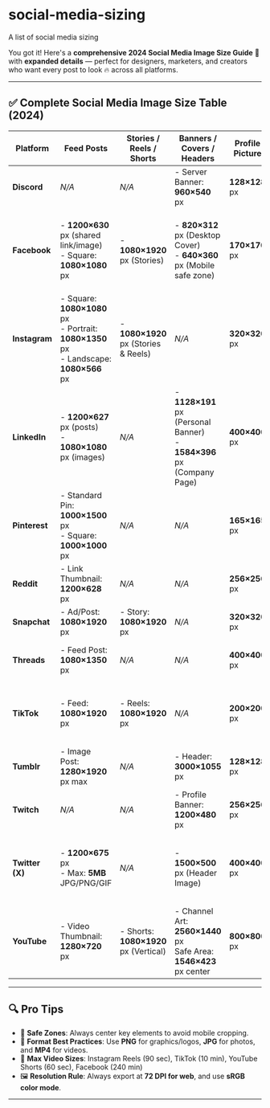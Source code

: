 # social-media-sizing
A list of social media sizing

You got it! Here's a **comprehensive 2024 Social Media Image Size Guide** 📐 with **expanded details** — perfect for designers, marketers, and creators who want every post to look 🔥 across all platforms.

---

## ✅ **Complete Social Media Image Size Table (2024)**

| **Platform**     | **Feed Posts**                                         | **Stories / Reels / Shorts**         | **Banners / Covers / Headers**                          | **Profile Picture**       | **Extras**                                                                 |
|------------------|--------------------------------------------------------|--------------------------------------|----------------------------------------------------------|----------------------------|-----------------------------------------------------------------------------|
| **Discord**      | *N/A*                                                  | *N/A*                                | - Server Banner: **960×540** px                         | **128×128** px             | - Invite splash: **1920×1080** px                                          |
| **Facebook**     | - **1200×630** px (shared link/image) <br> - Square: **1080×1080** px | - **1080×1920** px (Stories)         | - **820×312** px (Desktop Cover) <br> - **640×360** px (Mobile safe zone) | **170×170** px             | - Event Cover: **1200×628** px <br> - Group Cover: **1640×856** px         |
| **Instagram**    | - Square: **1080×1080** px  <br> - Portrait: **1080×1350** px  <br> - Landscape: **1080×566** px | - **1080×1920** px (Stories & Reels) | *N/A*                                                   | **320×320** px             | - Carousel: Same as post size <br> - Thumbnail crop: center-focused        |
| **LinkedIn**     | - **1200×627** px (posts) <br> - **1080×1080** px (images) | *N/A*                                | - **1128×191** px (Personal Banner) <br> - **1584×396** px (Company Page) | **400×400** px             | - Shared link thumbnail: **1200×627** px                                   |
| **Pinterest**    | - Standard Pin: **1000×1500** px <br> - Square: **1000×1000** px | *N/A*                                | *N/A*                                                   | **165×165** px             | - Board cover: **222×150** px                                              |
| **Reddit**       | - Link Thumbnail: **1200×628** px                      | *N/A*                                | *N/A*                                                   | **256×256** px             | - Banner: **1920×384** px (Subreddit)                                      |
| **Snapchat**     | - Ad/Post: **1080×1920** px                            | - Story: **1080×1920** px            | *N/A*                                                   | **320×320** px             | - Geofilter: **1080×2340** px                                              |
| **Threads**      | - Feed Post: **1080×1350** px                          | *N/A*                                | *N/A*                                                   | **400×400** px             | - Similar to Instagram, optimize for mobile                                |
| **TikTok**       | - Feed: **1080×1920** px                               | - Reels: **1080×1920** px            | *N/A*                                                   | **200×200** px             | - Video thumbnail: Keep subject centered, no overlay                       |
| **Tumblr**       | - Image Post: **1280×1920** px max                     | *N/A*                                | - Header: **3000×1055** px                              | **128×128** px             | - Animated GIFs: max 3MB                                                   |
| **Twitch**       | *N/A*                                                  | *N/A*                                | - Profile Banner: **1200×480** px                       | **256×256** px             | - Offline Banner: **1920×1080** px                                         |
| **Twitter (X)**  | - **1200×675** px <br> - Max: **5MB** JPG/PNG/GIF      | *N/A*                                | - **1500×500** px (Header Image)                         | **400×400** px             | - Link preview image: **800×418** px or **800×320** px                     |
| **YouTube**      | - Video Thumbnail: **1280×720** px                     | - Shorts: **1080×1920** px (Vertical) | - Channel Art: **2560×1440** px <br> Safe Area: **1546×423** px center    | **800×800** px             | - Min channel banner upload: **2048×1152** px                              |

---

## 🔍 **Pro Tips**
- 📱 **Safe Zones**: Always center key elements to avoid mobile cropping.
- 💾 **Format Best Practices**: Use **PNG** for graphics/logos, **JPG** for photos, and **MP4** for videos.
- 🎥 **Max Video Sizes**: Instagram Reels (90 sec), TikTok (10 min), YouTube Shorts (60 sec), Facebook (240 min)
- 🖼️ **Resolution Rule**: Always export at **72 DPI for web**, and use **sRGB color mode**.

---

